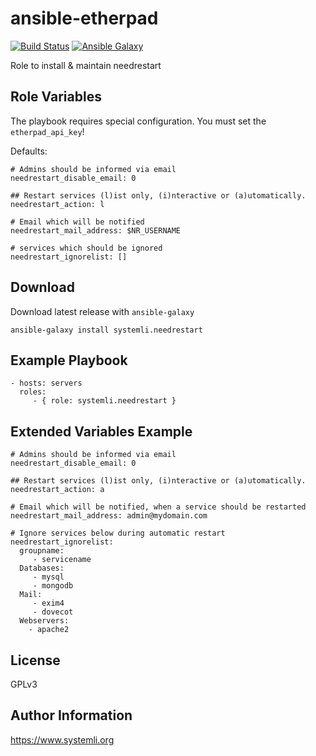ansible-etherpad
================

[![Build Status](https://travis-ci.org/systemli/ansible-role-needrestart.svg)](https://travis-ci.org/systemli/ansible-role-needrestart) [![Ansible Galaxy](http://img.shields.io/badge/ansible--galaxy-needrestart-blue.svg)](https://galaxy.ansible.com/systemli/needrestart/)

Role to install & maintain needrestart 

Role Variables
--------------

The playbook requires special configuration. You must set the `etherpad_api_key`!

Defaults:

    # Admins should be informed via email
    needrestart_disable_email: 0 
    
    ## Restart services (l)ist only, (i)nteractive or (a)utomatically.
    needrestart_action: l
    
    # Email which will be notified
    needrestart_mail_address: $NR_USERNAME
    
    # services which should be ignored
    needrestart_ignorelist: []

Download
--------

Download latest release with `ansible-galaxy`

	ansible-galaxy install systemli.needrestart

Example Playbook
----------------

    - hosts: servers
      roles:
         - { role: systemli.needrestart }



Extended Variables Example
--------------------------

   
    # Admins should be informed via email
    needrestart_disable_email: 0 
    
    ## Restart services (l)ist only, (i)nteractive or (a)utomatically. 
    needrestart_action: a
    
    # Email which will be notified, when a service should be restarted 
    needrestart_mail_address: admin@mydomain.com
    
    # Ignore services below during automatic restart
    needrestart_ignorelist:
      groupname:
         - servicename
      Databases:
         - mysql
         - mongodb
      Mail:
         - exim4
         - dovecot
      Webservers:
        - apache2


License
-------

GPLv3

Author Information
------------------

https://www.systemli.org